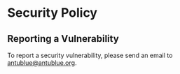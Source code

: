# Security Policy

## Reporting a Vulnerability

To report a security vulnerability, please send an email to antublue@antublue.org.
